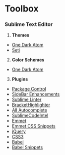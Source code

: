 # Toolbox

### Sublime Text Editor
1. **Themes**
  * [One Dark Atom](https://packagecontrol.io/packages/One%20Dark%20Material%20-%20Theme)
  * [Seti](https://packagecontrol.io/packages/Seti_UI)
2. **Color Schemes**
  * [One Dark Atom](https://packagecontrol.io/packages/One%20Dark%20Color%20Scheme)
3. **Plugins**
  * [Package Control](https://packagecontrol.io/packages/Package%20Control)
  * [SideBar Enhancements](https://packagecontrol.io/packages/SideBarEnhancements)
  * [Sublime Linter](https://packagecontrol.io/packages/SublimeLinter)
  * [BracketHighlighter](https://packagecontrol.io/packages/BracketHighlighter)
  * [All Autocomplete](https://packagecontrol.io/packages/All%20Autocomplete)
  * [SublimeCodeIntel](https://packagecontrol.io/packages/SublimeCodeIntel)
  * [Emmet](https://packagecontrol.io/packages/Emmet)
  * [Emmet CSS Snippets](https://packagecontrol.io/packages/Emmet%20Css%20Snippets)
  * [jQuery](https://packagecontrol.io/packages/jQuery)
  * [CSS3](https://packagecontrol.io/packages/CSS3)
  * [Babel](https://packagecontrol.io/packages/Babel)
  * [Babel Snippets](https://packagecontrol.io/packages/Babel%20Snippets)
